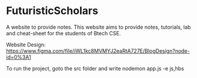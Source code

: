 # FuturisticScholars
A website to provide notes. This website aims to provide notes, tutorials, lab and cheat-sheet for the students of Btech CSE.

Website Design: <a href="https://www.figma.com/file/iWL1kc8MVMYJ2eaRtA727E/BlogDesign?node-id=0%3A1">https://www.figma.com/file/iWL1kc8MVMYJ2eaRtA727E/BlogDesign?node-id=0%3A1</a>

To run the project, goto the src folder and write
nodemon app.js -e js,hbs
